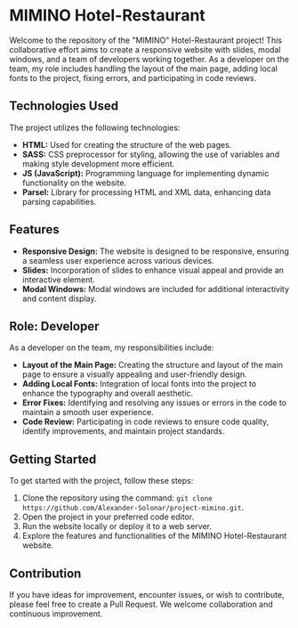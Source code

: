 # MIMINO Hotel-Restaurant

Welcome to the repository of the "MIMINO" Hotel-Restaurant project! This
collaborative effort aims to create a responsive website with slides, modal
windows, and a team of developers working together. As a developer on the team,
my role includes handling the layout of the main page, adding local fonts to the
project, fixing errors, and participating in code reviews.

## Technologies Used

The project utilizes the following technologies:

- **HTML:** Used for creating the structure of the web pages.
- **SASS:** CSS preprocessor for styling, allowing the use of variables and
  making style development more efficient.
- **JS (JavaScript):** Programming language for implementing dynamic
  functionality on the website.
- **Parsel:** Library for processing HTML and XML data, enhancing data parsing
  capabilities.

## Features

- **Responsive Design:** The website is designed to be responsive, ensuring a
  seamless user experience across various devices.
- **Slides:** Incorporation of slides to enhance visual appeal and provide an
  interactive element.
- **Modal Windows:** Modal windows are included for additional interactivity and
  content display.

## Role: Developer

As a developer on the team, my responsibilities include:

- **Layout of the Main Page:** Creating the structure and layout of the main
  page to ensure a visually appealing and user-friendly design.
- **Adding Local Fonts:** Integration of local fonts into the project to enhance
  the typography and overall aesthetic.
- **Error Fixes:** Identifying and resolving any issues or errors in the code to
  maintain a smooth user experience.
- **Code Review:** Participating in code reviews to ensure code quality,
  identify improvements, and maintain project standards.

## Getting Started

To get started with the project, follow these steps:

1. Clone the repository using the command:
   `git clone https://github.com/Alexander-Solonar/project-mimino.git`.
2. Open the project in your preferred code editor.
3. Run the website locally or deploy it to a web server.
4. Explore the features and functionalities of the MIMINO Hotel-Restaurant
   website.

## Contribution

If you have ideas for improvement, encounter issues, or wish to contribute,
please feel free to create a Pull Request. We welcome collaboration and
continuous improvement.

